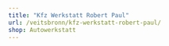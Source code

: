 ```yaml
---
title: "Kfz Werkstatt Robert Paul"
url: /veitsbronn/kfz-werkstatt-robert-paul/
shop: Autowerkstatt
---
```

